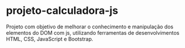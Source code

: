 # projeto-calculadora-js
Projeto com objetivo de melhorar o conhecimento e manipulação dos elementos do DOM com js, utilizando ferramentas de desenvolvimentos HTML, CSS, JavaScript e Bootstrap.
